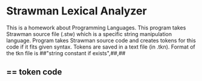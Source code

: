Strawman Lexical Analyzer
================

This is a homework about Programming Languages. This program takes Strawman
source file (.stw) which is a specific string manipulation language. Program
takes Strawman source code and creates tokens for this code if it fits given
syntax. Tokens are saved in a text file (in .tkn). Format of the tkn file is
##"string constant if exists",##,##



## == token code
